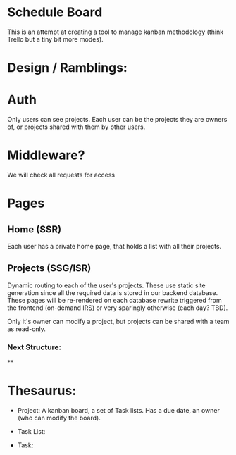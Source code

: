 # Schedule Board

This is an attempt at creating a tool to manage kanban methodology (think Trello but a tiny bit more modes).

#

# Design / Ramblings:

#

# Auth

Only users can see projects. Each user can be the projects they are owners of, or projects shared with them by other users.

# Middleware?

We will check all requests for access

# Pages

## Home (SSR)

Each user has a private home page, that holds a list with all their projects.

## Projects (SSG/ISR)

Dynamic routing to each of the user's projects. These use static site generation since all the required data is stored in our backend database. These pages will be re-rendered on each database rewrite triggered from the frontend (on-demand IRS) or very sparingly otherwise (each day? TBD).

Only it's owner can modify a project, but projects can be shared with a team as read-only.

### Next Structure:

\*\*

# Thesaurus:

- Project: A kanban board, a set of Task lists. Has a due date, an owner (who can modify the board).

- Task List:
- Task:
